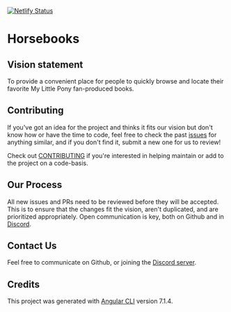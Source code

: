[![Netlify Status](https://api.netlify.com/api/v1/badges/d3921466-cfc3-4402-8b5f-a0fc364eede0/deploy-status)](https://app.netlify.com/sites/crystal-archives/deploys)
# Horsebooks

## Vision statement

To provide a convenient place for people to quickly browse and locate their favorite My Little Pony fan-produced books.

## Contributing

If you've got an idea for the project and thinks it fits our vision but don't know how or have the time to code, feel free to check the past [issues](https://github.com/tsitra/horsebooks/issues) for anything similar, and if you don't find it, submit a new one for us to review!

Check out [CONTRIBUTING](CONTRIBUTING.md) if you're interested in helping maintain or add to the project on a code-basis. 

## Our Process

All new issues and PRs need to be reviewed before they will be accepted. This is to ensure that the changes fit the vision, aren't duplicated, and are prioritized appropriately. Open communication is key, both on Github and in [Discord](https://discord.gg/4Bh49Y8).

## Contact Us

Feel free to communicate on Github, or joining the [Discord server](https://discord.gg/4Bh49Y8).

## Credits

This project was generated with [Angular CLI](https://github.com/angular/angular-cli) version 7.1.4.
